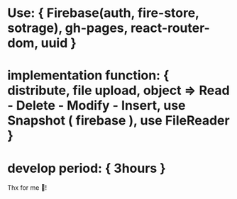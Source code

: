 # Use: { Firebase(auth, fire-store, sotrage), gh-pages, react-router-dom, uuid }

# implementation function: { distribute, file upload, object => Read - Delete - Modify - Insert, use Snapshot ( firebase ), use FileReader }

# develop period: { 3hours }

Thx for me 🎁!
